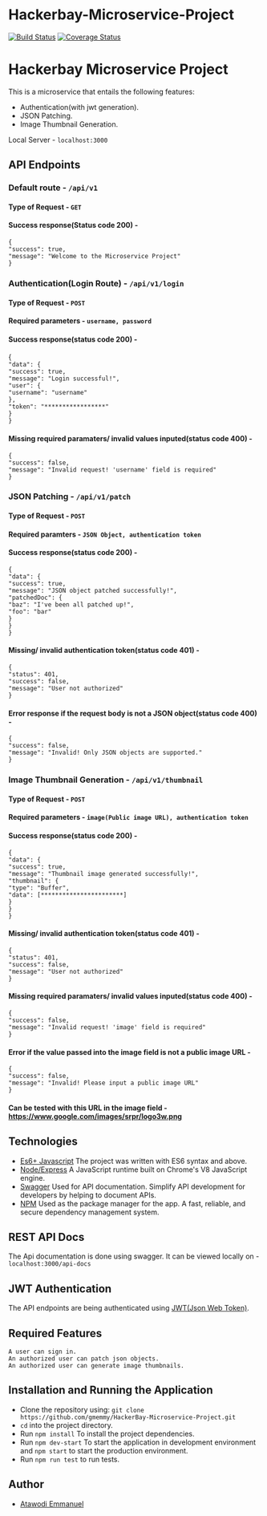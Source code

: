 # Hackerbay-Microservice-Project

[![Build Status](https://travis-ci.org/gmemmy/HackerBay-Microservice-Project.svg?branch=develop)](https://travis-ci.org/gmemmy/HackerBay-Microservice-Project)
[![Coverage Status](https://coveralls.io/repos/github/gmemmy/Microservice-Backend/badge.svg?branch=develop)](https://coveralls.io/github/gmemmy/Microservice-Backend?branch=develop)

# Hackerbay Microservice Project
This is a microservice that entails the following features:
* Authentication(with jwt generation).
* JSON Patching.
* Image Thumbnail Generation.

Local Server - `localhost:3000`
## API Endpoints
### Default route - `/api/v1`
#### Type of Request - `GET`
#### Success response(Status code 200) - 
`{`<br>
   `"success": true,`<br>
   `"message": "Welcome to the Microservice Project"`<br>
`}`

### Authentication(Login Route) - `/api/v1/login`
#### Type of Request - `POST`
#### Required parameters - `username, password`
#### Success response(status code 200) - 
{<br>
    `"data": {`<br>
      `"success": true,`<br>
      `"message": "Login successful!",`<br>
      `"user": {`<br>
      `"username": "username"`<br>
      `},`<br>
      `"token": "*****************"`<br>
   `}`<br> 
`}`
#### Missing required paramaters/ invalid values inputed(status code 400) - 
`{`<br>
    `"success": false,`<br>
    `"message": "Invalid request! 'username' field is required"`<br>
`}`
### JSON Patching - `/api/v1/patch`
#### Type of Request - `POST`
#### Required paramters - `JSON Object, authentication token`
#### Success response(status code 200) - 
`{`<br>
    `"data": {`<br>
        `"success": true,`<br>
        `"message": "JSON object patched successfully!",`<br>
        `"patchedDoc": {`<br>
            `"baz": "I've been all patched up!",`<br>
            `"foo": "bar"`<br>
        `}`<br>
    `}`<br>
`}`
#### Missing/ invalid authentication token(status code 401) - 
`{`<br>
    `"status": 401,`<br>
    `"success": false,`<br>
    `"message": "User not authorized"`<br>
`}`
#### Error response if the request body is not a JSON object(status code 400) - 
`{`<br>
    `"success": false,`<br>
    `"message": "Invalid! Only JSON objects are supported."`<br>
`}`
### Image Thumbnail Generation - `/api/v1/thumbnail`
#### Type of Request - `POST`
#### Required parameters - `image(Public image URL), authentication token`
#### Success response(status code 200) - 
`{`<br>
   `"data": {`<br>
    `"success": true,`<br>
    `"message": "Thumbnail image generated successfully!",`<br>
    `"thumbnail": {`<br>
      `"type": "Buffer",`<br>
      `"data": [***********************]`<br>
    `}`<br>
  `}`<br>
`}`
#### Missing/ invalid authentication token(status code 401) - 
`{`<br>
    `"status": 401,`<br>
    `"success": false,`<br>
    `"message": "User not authorized"`<br>
`}`
#### Missing required paramaters/ invalid values inputed(status code 400) - 
`{`<br>
    `"success": false,`<br>
    `"message": "Invalid request! 'image' field is required"`<br>
`}`
#### Error if the value passed into the image field is not a public image URL - 
`{`<br>
    `"success": false,`<br>
    `"message": "Invalid! Please input a public image URL"`<br>
`}`
#### Can be tested with this URL in the image field - https://www.google.com/images/srpr/logo3w.png

## Technologies
* [Es6+ Javascript](https://www.ecma-international.org/ecma-262/9.0/index.html) The project was written with ES6 syntax and above.
* [Node/Express](https://nodejs.org/en/) A JavaScript runtime built on Chrome's V8 JavaScript engine.
* [Swagger](https://swagger.io/) Used for API documentation. Simplify API development for developers by helping to document APIs.
* [NPM](https://www.npmjs.com/) Used as the package manager for the app. A fast, reliable, and secure dependency management system.

## REST API Docs
The Api documentation is done using swagger. It can be viewed locally on - `localhost:3000/api-docs`

## JWT Authentication
The API endpoints are being authenticated using [JWT(Json Web Token)](https://jwt.io/).

## Required Features

```
A user can sign in.
An authorized user can patch json objects.
An authorized user can generate image thumbnails.
```

## Installation and Running the Application

* Clone the repository using: `git clone https://github.com/gmemmy/HackerBay-Microservice-Project.git`
* `cd` into the project directory.
* Run `npm install` To install the project dependencies.
* Run `npm dev-start` To start the application in development environment and `npm start` to start the production environment.
* Run `npm run test` to run tests.

## Author
* [Atawodi Emmanuel](https://github.com/gmemmy)
